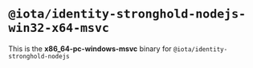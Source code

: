 # `@iota/identity-stronghold-nodejs-win32-x64-msvc`

This is the **x86_64-pc-windows-msvc** binary for `@iota/identity-stronghold-nodejs`
